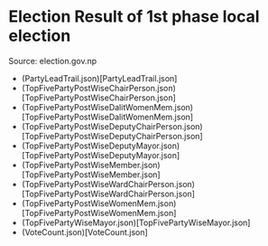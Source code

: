 # Election Result of 1st phase local election 
Source: election.gov.np

- (PartyLeadTrail.json)[PartyLeadTrail.json]
- (TopFivePartyPostWiseChairPerson.json)[TopFivePartyPostWiseChairPerson.json]
- (TopFivePartyPostWiseDalitWomenMem.json)[TopFivePartyPostWiseDalitWomenMem.json]
- (TopFivePartyPostWiseDeputyChairPerson.json)[TopFivePartyPostWiseDeputyChairPerson.json]
- (TopFivePartyPostWiseDeputyMayor.json)[TopFivePartyPostWiseDeputyMayor.json]
- (TopFivePartyPostWiseMember.json)[TopFivePartyPostWiseMember.json]
- (TopFivePartyPostWiseWardChairPerson.json)[TopFivePartyPostWiseWardChairPerson.json]
- (TopFivePartyPostWiseWomenMem.json)[TopFivePartyPostWiseWomenMem.json]
- (TopFivePartyWiseMayor.json)[TopFivePartyWiseMayor.json]
- (VoteCount.json)[VoteCount.json]

